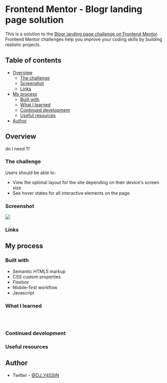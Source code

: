 # Frontend Mentor - Blogr landing page solution

This is a solution to the [Blogr landing page challenge on Frontend Mentor](https://www.frontendmentor.io/challenges/blogr-landing-page-EX2RLAApP). Frontend Mentor challenges help you improve your coding skills by building realistic projects.

## Table of contents

- [Overview](#overview)
  - [The challenge](#the-challenge)
  - [Screenshot](#screenshot)
  - [Links](#links)
- [My process](#my-process)
  - [Built with](#built-with)
  - [What I learned](#what-i-learned)
  - [Continued development](#continued-development)
  - [Useful resources](#useful-resources)
- [Author](#author)

## Overview

do I need 1?

### The challenge

Users should be able to:

- View the optimal layout for the site depending on their device's screen size
- See hover states for all interactive elements on the page

### Screenshot

![](./screenshot.jpg)

### Links

## My process

### Built with

- Semantic HTML5 markup
- CSS custom properties
- Flexbox
- Mobile-first workflow
- Javascript

### What I learned

```html

```

```css

```

```js

```

### Continued development

### Useful resources

## Author

- Twitter - [@DJ_Y4SSIN](https://www.twitter.com/DJ_Y4ssin)
